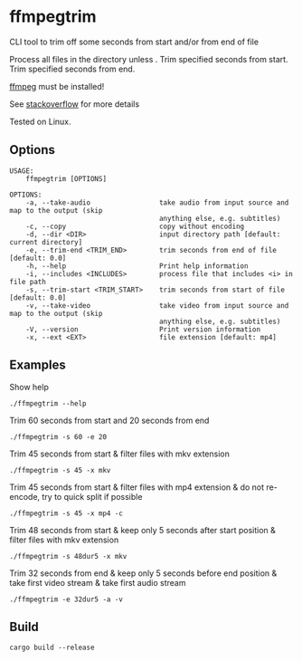 # ffmpegtrim
CLI tool to trim off some seconds from start and/or from end of file

Process all files in the directory unless .
Trim specified seconds from start.
Trim specified seconds from end.

[ffmpeg](https://ffmpeg.org/) must be installed!

See [stackoverflow](https://stackoverflow.com/a/55337279/5431545) for more details

Tested on Linux.

## Options
```shell
USAGE:
    ffmpegtrim [OPTIONS]

OPTIONS:
    -a, --take-audio                 take audio from input source and map to the output (skip
                                     anything else, e.g. subtitles)
    -c, --copy                       copy without encoding
    -d, --dir <DIR>                  input directory path [default: current directory]
    -e, --trim-end <TRIM_END>        trim seconds from end of file [default: 0.0]
    -h, --help                       Print help information
    -i, --includes <INCLUDES>        process file that includes <i> in file path
    -s, --trim-start <TRIM_START>    trim seconds from start of file [default: 0.0]
    -v, --take-video                 take video from input source and map to the output (skip
                                     anything else, e.g. subtitles)
    -V, --version                    Print version information
    -x, --ext <EXT>                  file extension [default: mp4]
```

## Examples
Show help
```shell
./ffmpegtrim --help
```
Trim 60 seconds from start and 20 seconds from end
```shell
./ffmpegtrim -s 60 -e 20
```
Trim 45 seconds from start & filter files with mkv extension
```shell
./ffmpegtrim -s 45 -x mkv
```
Trim 45 seconds from start & filter files with mp4 extension & do not re-encode, try to quick split if possible
```shell
./ffmpegtrim -s 45 -x mp4 -c
```
Trim 48 seconds from start & keep only 5 seconds after start position & filter files with mkv extension
```shell
./ffmpegtrim -s 48dur5 -x mkv
```
Trim 32 seconds from end & keep only 5 seconds before end position & take first video stream & take first audio stream
```shell
./ffmpegtrim -e 32dur5 -a -v
```

## Build
```shell
cargo build --release
```